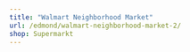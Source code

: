 ```yaml
---
title: "Walmart Neighborhood Market"
url: /edmond/walmart-neighborhood-market-2/
shop: Supermarkt
---
```

